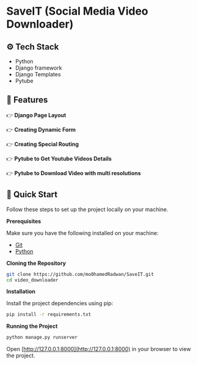 <h1>SaveIT (Social Media Video Downloader)</h1>

## <a name="tech-stack">⚙️ Tech Stack</a>

- Python
- Django framework
- Django Templates
- Pytube

## <a name="features">🔋 Features</a>

👉 **Django Page Layout**

👉 **Creating Dynamic Form**

👉 **Creating Special Routing**

👉 **Pytube to Get Youtube Videos Details**

👉 **Pytube to Download Video with multi resolutions**



## <a name="quick-start">🤸 Quick Start</a>

Follow these steps to set up the project locally on your machine.

**Prerequisites**

Make sure you have the following installed on your machine:

- [Git](https://git-scm.com/)
- [Python](https://www.python.org/)

**Cloning the Repository**

```bash
git clone https://github.com/mo0hamedRadwan/SaveIT.git
cd video_downloader
```

**Installation**

Install the project dependencies using pip:

```bash
pip install -r requirements.txt
```


**Running the Project**

```bash
python manage.py runserver
```

Open [http://127.0.0.1:8000](http://127.0.0.1:8000) in your browser to view the project.

